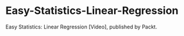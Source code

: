 


# Easy-Statistics-Linear-Regression
Easy Statistics: Linear Regression [Video], published by Packt.
